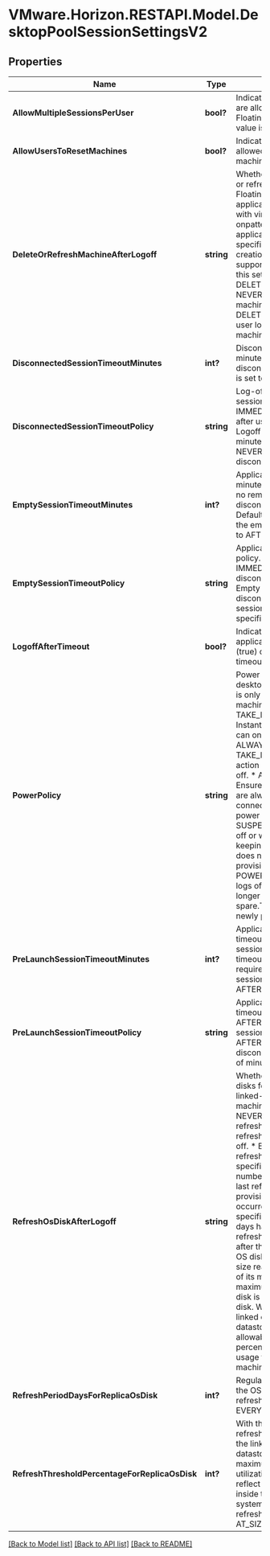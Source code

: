 # VMware.Horizon.RESTAPI.Model.DesktopPoolSessionSettingsV2
## Properties

Name | Type | Description | Notes
------------ | ------------- | ------------- | -------------
**AllowMultipleSessionsPerUser** | **bool?** | Indicates whether multiple sessions are allowed per user in case of Floating User Assignment. Default value is false. | 
**AllowUsersToResetMachines** | **bool?** | Indicates whether the user can be allowed to reset or restart their machines. Default value is false. | 
**DeleteOrRefreshMachineAfterLogoff** | **string** | Whether machines are to be deleted or refreshed after logoff in case of Floating User Assignment.This is applicable for automated desktops with virtual machines names based onpattern naming. This is not applicable for desktops that are using specified naming since dynamic creation and deletion of VMs is not supported.For Instant clone desktops this setting can only be set to DELETE. Default value is NEVER. * NEVER: Never delete or refresh the machine in the desktop pool. * DELETE: Delete the machine after user logoff. * REFRESH: Refresh the machine after user logoff. | 
**DisconnectedSessionTimeoutMinutes** | **int?** | Disconnected sessions timeout (in minutes). Will be set when disconnected_session_timeout_policy is set to AFTER. | [optional] 
**DisconnectedSessionTimeoutPolicy** | **string** | Log-off policy after disconnected session. Default value is NEVER. * IMMEDIATELY: Immmediately Logoff after user disconnect. * AFTER: Logoff after the specified number of minutes after user disconnect. * NEVER: Do not logoff after user disconnect. | 
**EmptySessionTimeoutMinutes** | **int?** | Application empty session timeout (in minutes). An empty session (that has no remote-ablewindow) is disconnected after the timeout. Default value is 1.Will be set when the empty_session_timeout_policy set to AFTER. | [optional] 
**EmptySessionTimeoutPolicy** | **string** | Application empty session timeout policy. Default value is AFTER. * IMMEDIATE: Empty session will be disconnected immediately. * NEVER: Empty session will never disconnected. * AFTER: Empty session will be disconnected after specified number of minutes. | 
**LogoffAfterTimeout** | **bool?** | Indicates whether the empty application sessions are logged off (true) or disconnected (false) after timeout.Default value is false. | 
**PowerPolicy** | **string** | Power policy for the machines in the desktop pool after logoff. This setting is only relevant for managed machines.Default value is TAKE_NO_POWER_ACTION.For Instant clone desktops this setting can only be set to ALWAYS_POWERED_ON. * TAKE_NO_POWER_ACTION: No action will be taken when user logs off. * ALWAYS_POWERED_ON: Ensure machines in the Desktop pool are always powered on.The connection server will monitor and power on machines as necessary. * SUSPEND: Suspend when a user logs off or when desktop pool is no longer keeping a machine as a spare.This does not affect spare and newly provisioned machines. * POWER_OFF: Power off when a user logs off or when desktop pool is no longer keeping a machine as a spare.This does not affect spare and newly provisioned machines. | 
**PreLaunchSessionTimeoutMinutes** | **int?** | Application pre-launch session timeout (in minutes). A pre-launch session is disconnected after the timeout. Default value is 10.Will be required when the pre-launch session timeout policy is set to AFTER. | [optional] 
**PreLaunchSessionTimeoutPolicy** | **string** | Application pre-launch session timeout policy. Default value is AFTER. * NEVER: Pre-launched session is never disconnected. * AFTER: Pre-launched session is disconnected after specified number of minutes. | [optional] 
**RefreshOsDiskAfterLogoff** | **string** | Whether and when to refresh the OS disks for dedicated-assignment, linked-clone and instant-clone machines.Default value is NEVER. * NEVER: The OS disk is never refreshed. * ALWAYS: The OS disk is refreshed every time the user logs off. * EVERY: The OS disk is refreshed at regular intervals of a specified number of days. The number of days is counted from the last refresh, or from the initial provisioning if no refresh has occurred yet. For example, if the specified value is 3 days, and three days have passed since the last refresh, the machine is refreshed after the user logs off. * AT_SIZE: The OS disk is refreshed when its current size reaches a specified percentage of its maximum allowable size. The maximum size of a linked clone&#39;s OS disk is the size of the replica&#39;s OS disk. With this option, the size of the linked clone&#39;s OS disk in the datastore is compared to maximum allowable size. This disk-utilization percentage does not reflect disk usage that you might see inside the machine&#39;s guest operating system. | 
**RefreshPeriodDaysForReplicaOsDisk** | **int?** | Regular interval at which to refresh the OS disk. Will be set when refresh_os_disk_after_logoff set to EVERY. | 
**RefreshThresholdPercentageForReplicaOsDisk** | **int?** | With the &#39;AT_SIZE&#39; option for refreshOsDiskAfterLogoff, the size of the linked clone&#39;s OS diskin the datastore is compared to its maximum allowable size. This disk-utilization percentage does not reflect disk usage that you might see inside the machine&#39;s guest operating system.Will be set when refresh_os_disk_after_logoff set to AT_SIZE. | 

[[Back to Model list]](../README.md#documentation-for-models) [[Back to API list]](../README.md#documentation-for-api-endpoints) [[Back to README]](../README.md)

